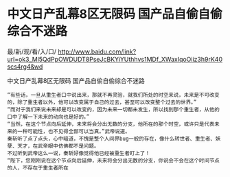 # 中文日产乱幕8区无限码 国产品自偷自偷综合不迷路

最/新/观/看/入/口/ http://www.baidu.com/link?url=ok3_Ml5QdPpOWDUDT8PseJcBKYiYUthhvs1MDf_XWaxIqoOiiz3h9rK40scs4rg4&wd

中文日产乱幕8区无限码 国产品自偷自偷综合不迷路

    “有些话，一旦从重生者口中说出来，那就不再灵验，就我们所处的时空来说，未来是不可改变的，除了重生者以外，他可以改变属于自己的过去，甚至可以改变整个过去的世界。”
    “而对于我们来说未来却是可以改变的，因为未来一切都未发生，所以找到那个重生者，从他的口中了解一下未来的动向也是好的。”
    “当然，在这个节点向后延伸，未来将会分出无数的分支，他所在的那个时空，或许只是代表未来的一种可能性，也不见得全部可以当真。”武帝说道。
    秦斩听了点了点头，心中暗道，不愧是整个人间界bug一般的存在，像什么转世者、重生者、妖孽、天才，在武帝眼中仿佛都不是问题。
    不过听到武帝这么一说，秦斩好像觉得他已经被重生者盯上了！
    “陛下，您刚刚说在这个节点向后延伸，未来将会分出无数的分支，你说会不会在这个时间节点的人，不存在于重生者所在
